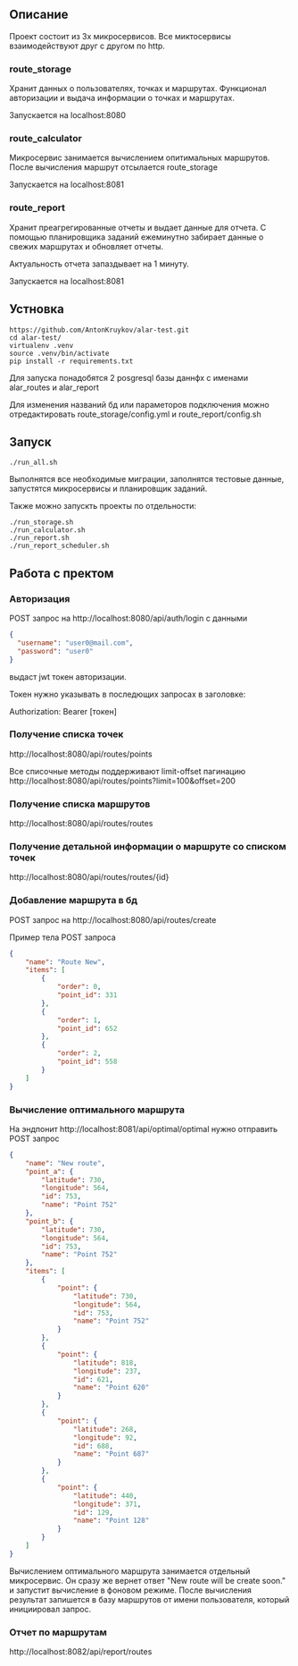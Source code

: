 ## Описание

Проект состоит из 3х микросервисов. Все миктосервисы взаимодействуют друг
с другом по http.

### route_storage
Хранит данных о пользователях, точках и маршрутах.
Функционал авторизации и выдача информации о точках и маршрутах.

Запускается на localhost:8080

### route_calculator
Микросервис занимается вычислением опитимальных маршрутов. 
После вычисления маршрут отсылается route_storage

Запускается на localhost:8081

### route_report
Хранит преагрегированные отчеты и выдает данные для отчета. 
С помощью планировщика заданий ежеминутно забирает данные о свежих маршрутах и 
обновляет отчеты. 

Актуальность отчета запаздывает на 1 минуту.

Запускается на localhost:8081

## Устновка 
```
https://github.com/AntonKruykov/alar-test.git
cd alar-test/
virtualenv .venv
source .venv/bin/activate
pip install -r requirements.txt
```
Для запуска понадобятся 2 posgresql базы даннфх с именами  alar_routes и alar_report

Для изменения названий бд или параметоров подключения можно отредактировать 
route_storage/config.yml и route_report/config.sh

## Запуск

```
./run_all.sh
```
Выполнятся все необходимые миграции, заполнятся тестовые данные, 
запустятся микросервисы и планировщик заданий.

Также можно запускть проекты по отдельности:
````
./run_storage.sh
./run_calculator.sh
./run_report.sh
./run_report_scheduler.sh
````

## Работа с пректом
### Авторизация

POST запрос на http://localhost:8080/api/auth/login
с данными
```json
{
  "username": "user0@mail.com",
  "password": "user0"
}
```
выдаст jwt токен авторизации. 

Токен нужно указывать в последющих запросах в заголовке: 

Authorization: Bearer [токен]

### Получение списка точек

http://localhost:8080/api/routes/points

Все списочные методы поддерживают limit-offset пагинацию 
http://localhost:8080/api/routes/points?limit=100&offset=200 


### Получение списка маршрутов
http://localhost:8080/api/routes/routes

### Получение детальной информации о маршруте со списком точек

http://localhost:8080/api/routes/routes/{id}

### Добавление маршрута в бд
POST запрос на http://localhost:8080/api/routes/create

Пример тела POST запроса
```json
{
    "name": "Route New",
    "items": [
        {
            "order": 0,
            "point_id": 331
        },
        {
            "order": 1,
            "point_id": 652
        },
        {
            "order": 2,
            "point_id": 558
        }
    ]
}
``` 

### Вычисление оптимального маршрута

На эндпонит http://localhost:8081/api/optimal/optimal
нужно отправить POST запрос

```json
{
    "name": "New route",
    "point_a": {
        "latitude": 730,
        "longitude": 564,
        "id": 753,
        "name": "Point 752"
    },
    "point_b": {
        "latitude": 730,
        "longitude": 564,
        "id": 753,
        "name": "Point 752"
    },
    "items": [
        {
            "point": {
                "latitude": 730,
                "longitude": 564,
                "id": 753,
                "name": "Point 752"
            }
        },
        {
            "point": {
                "latitude": 818,
                "longitude": 237,
                "id": 621,
                "name": "Point 620"
            }
        },
        {
            "point": {
                "latitude": 268,
                "longitude": 92,
                "id": 688,
                "name": "Point 687"
            }
        },
        {
            "point": {
                "latitude": 440,
                "longitude": 371,
                "id": 129,
                "name": "Point 128"
            }
        }
    ]
}
```

Вычислением оптимального маршрута занимается отдельный микросервис. 
Он сразу же вернет ответ "New route will be create soon." и запустит вычисление в фоновом режиме.
После вычисления результат запишется в базу маршрутов от имени пользователя, который инициировал запрос.

### Отчет по маршрутам

http://localhost:8082/api/report/routes